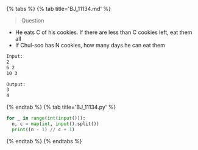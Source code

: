 {% tabs %}
{% tab title='BJ_11134.md' %}

> Question

* He eats C of his cookies. If there are less than C cookies left, eat them all
* If Chul-soo has N cookies, how many days he can eat them

```txt
Input:
2
6 2
10 3

Output:
3
4
```

{% endtab %}
{% tab title='BJ_11134.py' %}

```py
for _ in range(int(input())):
  n, c = map(int, input().split())
  print((n - 1) // c + 1)
```

{% endtab %}
{% endtabs %}
